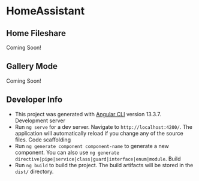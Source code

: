 # HomeAssistant

## Home Fileshare
Coming Soon!

## Gallery Mode
Coming Soon!




## Developer Info
- This project was generated with [Angular CLI](https://github.com/angular/angular-cli) version 13.3.7.
Development server
- Run `ng serve` for a dev server. Navigate to `http://localhost:4200/`. The application will automatically reload if you change any of the source files.
Code scaffolding
- Run `ng generate component component-name` to generate a new component. You can also use `ng generate directive|pipe|service|class|guard|interface|enum|module`.
Build
- Run `ng build` to build the project. The build artifacts will be stored in the `dist/` directory.
